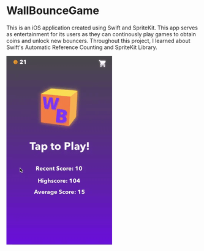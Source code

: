# WallBounceGame
This is an iOS application created using Swift and SpriteKit. This app serves as entertainment for its users as they can continously play games to obtain coins and unlock new bouncers. Throughout this project, I learned about Swift's Automatic Reference Counting and SpriteKit Library.

![](AppPreview.gif)

